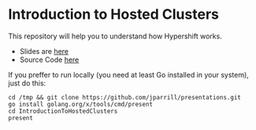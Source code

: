 # Introduction to Hosted Clusters

This repository will help you to understand how Hypershift works.

- Slides are [here](https://jparrill.github.io/presentations/IntroductionToHostedClusters/render/Introduction_to_HostedClusters.html)
- Source Code [here](https://github.com/jparrill/presentations/IntroductionToHostedClusters)

If you preffer to run locally (you need at least Go installed in your system), just do this:

```
cd /tmp && git clone https://github.com/jparrill/presentations.git
go install golang.org/x/tools/cmd/present
cd IntroductionToHostedClusters
present
```
